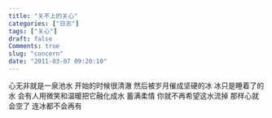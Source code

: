 ```yaml
---
title: "关不上的关心"
categories: ["日志"]
tags: ["关心"]
draft: false
Comments: true
slug: "concern"
date: "2011-03-07 09:20:10"
---
```


心无非就是一泉池水
开始的时候很清澈
然后被岁月催成坚硬的冰
冰只是睡着了的水
会有人用微笑和温暖把它融化成水
蓄满柔情
你就不再希望这水流掉
那样心就会空了
连冰都不会再有

